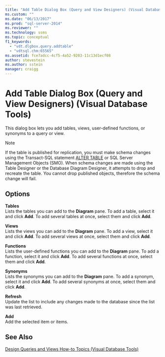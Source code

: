 ```yaml
---
title: "Add Table Dialog Box (Query and View Designers) (Visual Database Tools) | Microsoft Docs"
ms.custom: ""
ms.date: "06/13/2017"
ms.prod: "sql-server-2014"
ms.reviewer: ""
ms.technology: ssms
ms.topic: conceptual
f1_keywords: 
  - "vdt.dlgbox.query.addtable"
  - "vdtsql.chm:65565"
ms.assetid: fce7adcc-4cf5-4a52-9203-11c13d1ecf08
author: stevestein
ms.author: sstein
manager: craigg
---
```

# Add Table Dialog Box (Query and View Designers) (Visual Database Tools)
  This dialog box lets you add tables, views, user-defined functions, or synonyms to a query or view.  
  
> [!NOTE]  
>  If the table is published for replication, you must make schema changes using the Transact-SQL statement [ALTER TABLE](/sql/t-sql/statements/alter-table-transact-sql) or SQL Server Management Objects (SMO). When schema changes are made using the Table Designer or the Database Diagram Designer, it attempts to drop and recreate the table. You cannot drop published objects, therefore the schema change will fail.  
  
## Options  
 **Tables**  
 Lists the tables you can add to the **Diagram** pane. To add a table, select it and click **Add**. To add several tables at once, select them and click **Add**.  
  
 **Views**  
 Lists the views you can add to the **Diagram** pane. To add a view, select it and click **Add**. To add several views at once, select them and click **Add**.  
  
 **Functions**  
 Lists the user-defined functions you can add to the **Diagram** pane. To add a function, select it and click **Add**. To add several functions at once, select them and click **Add**.  
  
 **Synonyms**  
 Lists the synonyms you can add to the **Diagram** pane. To add a synonym, select it and click **Add**. To add several synonyms at once, select them and click **Add**.  
  
 **Refresh**  
 Update the list to include any changes made to the database since the list was last retrieved.  
  
 **Add**  
 Add the selected item or items.  
  
## See Also  
 [Design Queries and Views How-to Topics &#40;Visual Database Tools&#41;](visual-database-tools.md)  
  
  
